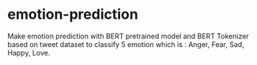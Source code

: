 # emotion-prediction
Make emotion prediction with BERT pretrained model and BERT Tokenizer based on tweet dataset to classify 5 emotion which is : Anger, Fear, Sad, Happy, Love.

